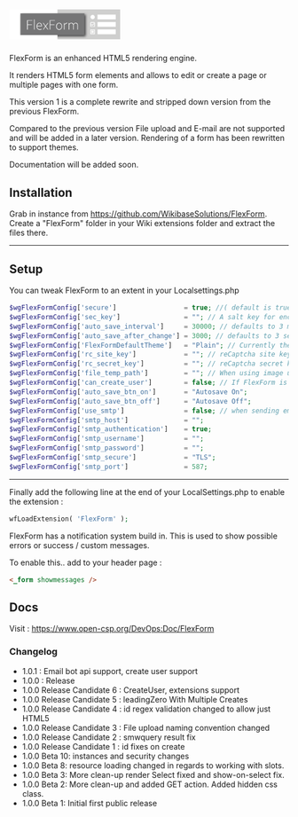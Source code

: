 
# <img alt="FlexForm" width="200" src="FlexForm-logo.png">


FlexForm is an enhanced HTML5 rendering engine.

It renders HTML5 form elements and allows to edit or create a page or multiple pages with one form.

This version 1 is a complete rewrite and stripped down version from the previous FlexForm.

Compared to the previous version File upload and E-mail are not supported and will be added in a later version. Rendering of a form has been rewritten to support themes.

Documentation will be added soon.



## Installation

Grab in instance from https://github.com/WikibaseSolutions/FlexForm.
Create a "FlexForm" folder in your Wiki extensions folder and extract the files there.

---

## Setup

You can tweak FlexForm to an extent in your Localsettings.php
```php
$wgFlexFormConfig['secure']                 = true; //( default is true ). Will render form that make no sense when inspected in the browser
$wgFlexFormConfig['sec_key']                = ""; // A salt key for encryption. Used together with "secure" option. Must be set when using multiple instances of a wiki
$wgFlexFormConfig['auto_save_interval']     = 30000; // defaults to 3 minutes.
$wgFlexFormConfig['auto_save_after_change'] = 3000; // defaults to 3 seconds after last change
$wgFlexFormConfig['FlexFormDefaultTheme']   = "Plain"; // Currently the only form
$wgFlexFormConfig['rc_site_key']            = ""; // reCaptcha site key
$wgFlexFormConfig['rc_secret_key']          = ""; // reCaptcha secret key
$wgFlexFormConfig['file_temp_path']         = ""; // When using image upload conversion, we need a place to temporarily store images.
$wgFlexFormConfig['can_create_user']        = false; // If FlexForm is allowed to create users functions
$wgFlexFormConfig['auto_save_btn_on']       = "Autosave On";
$wgFlexFormConfig['auto_save_btn_off']      = "Autosave Off";
$wgFlexFormConfig['use_smtp']               = false; // when sending email, should we use separate smtp ?
$wgFlexFormConfig['smtp_host']              = "";
$wgFlexFormConfig['smtp_authentication']    = true;
$wgFlexFormConfig['smtp_username']          = "";
$wgFlexFormConfig['smtp_password']          = "";
$wgFlexFormConfig['smtp_secure']            = "TLS";
$wgFlexFormConfig['smtp_port']              = 587;
```
---

Finally add the following line at the end of your LocalSettings.php to enable the extension :
```php
wfLoadExtension( 'FlexForm' );
```

FlexForm has a notification system build in. This is used to show possible errors or success / custom  messages.

To enable this.. add to your header page :
```html
<_form showmessages />
```

## Docs
Visit : https://www.open-csp.org/DevOps:Doc/FlexForm


### Changelog
* 1.0.1 : Email bot api support, create user support
* 1.0.0 : Release
* 1.0.0 Release Candidate 6 : CreateUser, extensions support
* 1.0.0 Release Candidate 5 : leadingZero With Multiple Creates
* 1.0.0 Release Candidate 4 : id regex validation changed to allow just HTML5
* 1.0.0 Release Candidate 3 : File upload naming convention changed
* 1.0.0 Release Candidate 2 : smwquery result fix
* 1.0.0 Release Candidate 1 : id fixes on create
* 1.0.0 Beta 10: instances and security changes
* 1.0.0 Beta 8: resource loading changed in regards to working with slots.
* 1.0.0 Beta 3: More clean-up render Select fixed and show-on-select fix.
* 1.0.0 Beta 2: More clean-up and added GET action. Added hidden css class.
* 1.0.0 Beta 1: Initial first public release
